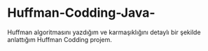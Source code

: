 # Huffman-Codding-Java-
Huffman algoritmasını yazdığım ve karmaşıklığını detaylı bir şekilde anlattığım Huffman Codding projem.
